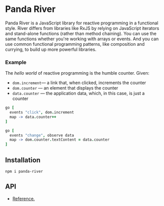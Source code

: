 # Panda River

Panda River is a JavaScript library for reactive programming in a functional style. River differs from libraries like RxJS by relying on JavaScript iterators and stand-alone functions (rather than method chaining). You can use the same functions whether you're working with arrays or events. And you can use common functional programming patterns, like composition and currying, to build up more powerful libraries.

### Example

The _hello world_ of reactive programming is the humble counter. Given:

- `dom.increment`— a link that, when clicked, increments the counter
- `dom.counter` — an element that displays the counter
- `data.counter` — the application data, which, in this case, is just a counter

```coffee
go [
  events "click", dom.increment
  map -> data.counter++
]

go [
  events "change", observe data
  map -> dom.counter.textContent = data.counter
]
```

## Installation

`npm i panda-river`

## API

- [Reference.](./docs/reference.md)
